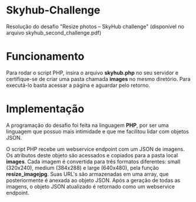 # Skyhub-Challenge
Resolução do desafio "Resize photos – SkyHub challenge" (disponível no arquivo skyhub_second_challenge.pdf)

# Funcionamento
Para rodar o script PHP, insira o arquivo **skyhub.php** no seu servidor e certifique-se de criar uma pasta chamada **images** no mesmo diretório.
Para executá-lo basta acessar a página e aguardar pelo retorno.

# Implementação
A programação do desafio foi feita na linguagem **PHP**, por ser uma linguagem que possuo mais intimidade e que me facilitou lidar com objetos JSON.

O script PHP recebe um webservice endpoint com um JSON de imagens. Os atributos deste objeto são acessados e copiados para a pasta local **images**. Cada imagem é convertida para três formatos diferentes: small (320x240),
medium (384x288) e large (640x480), pela função **resize_imagejpg**. Suas URL's são armazenadas em uma array, que posteriormente é anexada ao objeto JSON. Após a geração de todas as imagens, o objeto JSON atualizado é retornado como um webservice endpoint.
